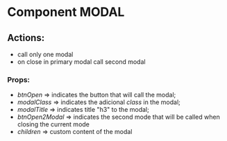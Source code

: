 # Component MODAL

## Actions:
* call only one modal
* on close in primary modal call second modal

### Props:
* _btnOpen_ => indicates the button that will call the modal;
* _modalClass_ => indicates the adicional _class_ in the modal;
* _modalTitle_ => indicates title "h3" to the modal;
* _btnOpen2Modal_ => indicates the second mode that will be called when closing the current mode
* _children_ => custom content of the modal